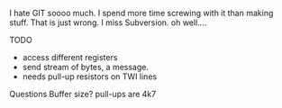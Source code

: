 I hate GIT soooo much. I spend more time screwing with it than making stuff. That is just wrong. I miss Subversion. oh well....

TODO
* access different registers
* send stream of bytes, a message.
* needs pull-up resistors on TWI lines


Questions
Buffer size?
pull-ups are 4k7
